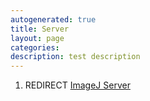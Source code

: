 ```yaml
---
autogenerated: true
title: Server
layout: page
categories: 
description: test description
---
```


1.  REDIRECT [ImageJ Server](ImageJ_Server)
